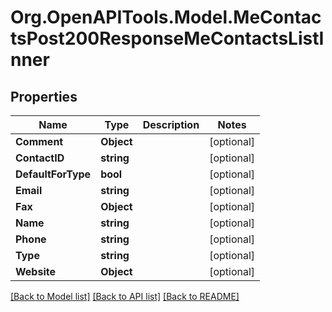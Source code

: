 # Org.OpenAPITools.Model.MeContactsPost200ResponseMeContactsListInner

## Properties

Name | Type | Description | Notes
------------ | ------------- | ------------- | -------------
**Comment** | **Object** |  | [optional] 
**ContactID** | **string** |  | [optional] 
**DefaultForType** | **bool** |  | [optional] 
**Email** | **string** |  | [optional] 
**Fax** | **Object** |  | [optional] 
**Name** | **string** |  | [optional] 
**Phone** | **string** |  | [optional] 
**Type** | **string** |  | [optional] 
**Website** | **Object** |  | [optional] 

[[Back to Model list]](../README.md#documentation-for-models) [[Back to API list]](../README.md#documentation-for-api-endpoints) [[Back to README]](../README.md)


